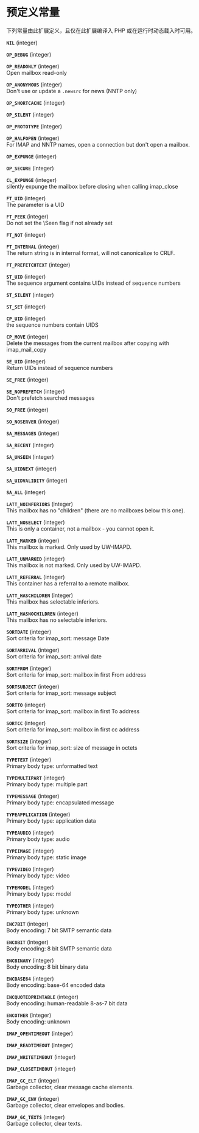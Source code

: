 预定义常量
==========

下列常量由此扩展定义，且仅在此扩展编译入 PHP 或在运行时动态载入时可用。

**`NIL`** (<span class="type">integer</span>)  
<span class="simpara"> </span>

**`OP_DEBUG`** (<span class="type">integer</span>)  
<span class="simpara"> </span>

**`OP_READONLY`** (<span class="type">integer</span>)  
<span class="simpara"> Open mailbox read-only </span>

**`OP_ANONYMOUS`** (<span class="type">integer</span>)  
<span class="simpara"> Don't use or update a `.newsrc` for news (NNTP
only) </span>

**`OP_SHORTCACHE`** (<span class="type">integer</span>)  
<span class="simpara"> </span>

**`OP_SILENT`** (<span class="type">integer</span>)  
<span class="simpara"> </span>

**`OP_PROTOTYPE`** (<span class="type">integer</span>)  
<span class="simpara"> </span>

**`OP_HALFOPEN`** (<span class="type">integer</span>)  
<span class="simpara"> For IMAP and NNTP names, open a connection but
don't open a mailbox. </span>

**`OP_EXPUNGE`** (<span class="type">integer</span>)  
<span class="simpara"> </span>

**`OP_SECURE`** (<span class="type">integer</span>)  
<span class="simpara"> </span>

**`CL_EXPUNGE`** (<span class="type">integer</span>)  
<span class="simpara"> silently expunge the mailbox before closing when
calling <span class="function">imap\_close</span> </span>

**`FT_UID`** (<span class="type">integer</span>)  
<span class="simpara"> The parameter is a UID </span>

**`FT_PEEK`** (<span class="type">integer</span>)  
<span class="simpara"> Do not set the \\Seen flag if not already set
</span>

**`FT_NOT`** (<span class="type">integer</span>)  
<span class="simpara"> </span>

**`FT_INTERNAL`** (<span class="type">integer</span>)  
<span class="simpara"> The return string is in internal format, will not
canonicalize to CRLF. </span>

**`FT_PREFETCHTEXT`** (<span class="type">integer</span>)  
<span class="simpara"> </span>

**`ST_UID`** (<span class="type">integer</span>)  
<span class="simpara"> The sequence argument contains UIDs instead of
sequence numbers </span>

**`ST_SILENT`** (<span class="type">integer</span>)  
<span class="simpara"> </span>

**`ST_SET`** (<span class="type">integer</span>)  
<span class="simpara"> </span>

**`CP_UID`** (<span class="type">integer</span>)  
<span class="simpara"> the sequence numbers contain UIDS </span>

**`CP_MOVE`** (<span class="type">integer</span>)  
<span class="simpara"> Delete the messages from the current mailbox
after copying with <span class="function">imap\_mail\_copy</span>
</span>

**`SE_UID`** (<span class="type">integer</span>)  
<span class="simpara"> Return UIDs instead of sequence numbers </span>

**`SE_FREE`** (<span class="type">integer</span>)  
<span class="simpara"> </span>

**`SE_NOPREFETCH`** (<span class="type">integer</span>)  
<span class="simpara"> Don't prefetch searched messages </span>

**`SO_FREE`** (<span class="type">integer</span>)  
<span class="simpara"> </span>

**`SO_NOSERVER`** (<span class="type">integer</span>)  
<span class="simpara"> </span>

**`SA_MESSAGES`** (<span class="type">integer</span>)  
<span class="simpara"> </span>

**`SA_RECENT`** (<span class="type">integer</span>)  
<span class="simpara"> </span>

**`SA_UNSEEN`** (<span class="type">integer</span>)  
<span class="simpara"> </span>

**`SA_UIDNEXT`** (<span class="type">integer</span>)  
<span class="simpara"> </span>

**`SA_UIDVALIDITY`** (<span class="type">integer</span>)  
<span class="simpara"> </span>

**`SA_ALL`** (<span class="type">integer</span>)  
<span class="simpara"> </span>

**`LATT_NOINFERIORS`** (<span class="type">integer</span>)  
<span class="simpara"> This mailbox has no "children" (there are no
mailboxes below this one). </span>

**`LATT_NOSELECT`** (<span class="type">integer</span>)  
<span class="simpara"> This is only a container, not a mailbox - you
cannot open it. </span>

**`LATT_MARKED`** (<span class="type">integer</span>)  
<span class="simpara"> This mailbox is marked. Only used by UW-IMAPD.
</span>

**`LATT_UNMARKED`** (<span class="type">integer</span>)  
<span class="simpara"> This mailbox is not marked. Only used by
UW-IMAPD. </span>

**`LATT_REFERRAL`** (<span class="type">integer</span>)  
<span class="simpara"> This container has a referral to a remote
mailbox. </span>

**`LATT_HASCHILDREN`** (<span class="type">integer</span>)  
<span class="simpara"> This mailbox has selectable inferiors. </span>

**`LATT_HASNOCHILDREN`** (<span class="type">integer</span>)  
<span class="simpara"> This mailbox has no selectable inferiors. </span>

**`SORTDATE`** (<span class="type">integer</span>)  
<span class="simpara"> Sort criteria for <span
class="function">imap\_sort</span>: message Date </span>

**`SORTARRIVAL`** (<span class="type">integer</span>)  
<span class="simpara"> Sort criteria for <span
class="function">imap\_sort</span>: arrival date </span>

**`SORTFROM`** (<span class="type">integer</span>)  
<span class="simpara"> Sort criteria for <span
class="function">imap\_sort</span>: mailbox in first From address
</span>

**`SORTSUBJECT`** (<span class="type">integer</span>)  
<span class="simpara"> Sort criteria for <span
class="function">imap\_sort</span>: message subject </span>

**`SORTTO`** (<span class="type">integer</span>)  
<span class="simpara"> Sort criteria for <span
class="function">imap\_sort</span>: mailbox in first To address </span>

**`SORTCC`** (<span class="type">integer</span>)  
<span class="simpara"> Sort criteria for <span
class="function">imap\_sort</span>: mailbox in first cc address </span>

**`SORTSIZE`** (<span class="type">integer</span>)  
<span class="simpara"> Sort criteria for <span
class="function">imap\_sort</span>: size of message in octets </span>

**`TYPETEXT`** (<span class="type">integer</span>)  
<span class="simpara"> Primary body type: unformatted text </span>

**`TYPEMULTIPART`** (<span class="type">integer</span>)  
<span class="simpara"> Primary body type: multiple part </span>

**`TYPEMESSAGE`** (<span class="type">integer</span>)  
<span class="simpara"> Primary body type: encapsulated message </span>

**`TYPEAPPLICATION`** (<span class="type">integer</span>)  
<span class="simpara"> Primary body type: application data </span>

**`TYPEAUDIO`** (<span class="type">integer</span>)  
<span class="simpara"> Primary body type: audio </span>

**`TYPEIMAGE`** (<span class="type">integer</span>)  
<span class="simpara"> Primary body type: static image </span>

**`TYPEVIDEO`** (<span class="type">integer</span>)  
<span class="simpara"> Primary body type: video </span>

**`TYPEMODEL`** (<span class="type">integer</span>)  
<span class="simpara"> Primary body type: model </span>

**`TYPEOTHER`** (<span class="type">integer</span>)  
<span class="simpara"> Primary body type: unknown </span>

**`ENC7BIT`** (<span class="type">integer</span>)  
<span class="simpara"> Body encoding: 7 bit SMTP semantic data </span>

**`ENC8BIT`** (<span class="type">integer</span>)  
<span class="simpara"> Body encoding: 8 bit SMTP semantic data </span>

**`ENCBINARY`** (<span class="type">integer</span>)  
<span class="simpara"> Body encoding: 8 bit binary data </span>

**`ENCBASE64`** (<span class="type">integer</span>)  
<span class="simpara"> Body encoding: base-64 encoded data </span>

**`ENCQUOTEDPRINTABLE`** (<span class="type">integer</span>)  
<span class="simpara"> Body encoding: human-readable 8-as-7 bit data
</span>

**`ENCOTHER`** (<span class="type">integer</span>)  
<span class="simpara"> Body encoding: unknown </span>

**`IMAP_OPENTIMEOUT`** (<span class="type">integer</span>)  
<span class="simpara"> </span>

**`IMAP_READTIMEOUT`** (<span class="type">integer</span>)  
<span class="simpara"> </span>

**`IMAP_WRITETIMEOUT`** (<span class="type">integer</span>)  
<span class="simpara"> </span>

**`IMAP_CLOSETIMEOUT`** (<span class="type">integer</span>)  
<span class="simpara"> </span>

**`IMAP_GC_ELT`** (<span class="type">integer</span>)  
<span class="simpara"> Garbage collector, clear message cache elements.
</span>

**`IMAP_GC_ENV`** (<span class="type">integer</span>)  
<span class="simpara"> Garbage collector, clear envelopes and bodies.
</span>

**`IMAP_GC_TEXTS`** (<span class="type">integer</span>)  
<span class="simpara"> Garbage collector, clear texts. </span>
